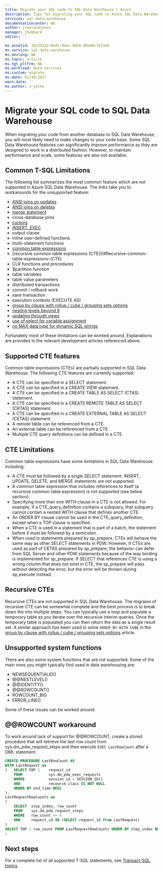```yaml
---
title: Migrate your SQL code to SQL Data Warehouse | Azure
description: Tips for migrating your SQL code to Azure SQL Data Warehouse for developing solutions.
services: sql-data-warehouse
documentationcenter: NA
author: jrowlandjones
manager: jhubbard
editor: ''

ms.assetid: 19c252a3-0e41-4eec-9d3e-09a68c7e7add
ms.service: sql-data-warehouse
ms.devlang: NA
ms.topic: article
ms.tgt_pltfrm: NA
ms.workload: data-services
ms.custom: migrate
ms.date: 01/30/2017
wacn.date: ''
ms.author: v-yeche
---
```


# Migrate your SQL code to SQL Data Warehouse
When migrating your code from another database to SQL Data Warehouse, you will most likely need to make changes to your code base. Some SQL Data Warehouse features can significantly improve performance as they are designed to work in a distributed fashion. However, to maintain performance and scale, some features are also not available.

## Common T-SQL Limitations
The following list summarizes the most common feature which are not supported in Azure SQL Data Warehouse. The links take you to workarounds for the unsupported feature:

* [ANSI joins on updates][ANSI joins on updates]
* [ANSI joins on deletes][ANSI joins on deletes]
* [merge statement][merge statement]
* cross-database joins
* [cursors][cursors]
* [INSERT..EXEC][INSERT..EXEC]
* output clause
* inline user-defined functions
* multi-statement functions
* [common table expressions](#Common-table-expressions)
* [recursive common table expressions (CTE)](#Recursive-common-table-expressions-(CTE)
* CLR functions and procedures
* $partition function
* table variables
* table value parameters
* distributed transactions
* commit / rollback work
* save transaction
* execution contexts (EXECUTE AS)
* [group by clause with rollup / cube / grouping sets options][group by clause with rollup / cube / grouping sets options]
* [nesting levels beyond 8][nesting levels beyond 8]
* [updating through views][updating through views]
* [use of select for variable assignment][use of select for variable assignment]
* [no MAX data type for dynamic SQL strings][no MAX data type for dynamic SQL strings]

Fortunately most of these limitations can be worked around. Explanations are provided in the relevant development articles referenced above.

## Supported CTE features
Common table expressions (CTEs) are partially supported in SQL Data Warehouse.  The following CTE features are currently supported:

* A CTE can be specified in a SELECT statement.
* A CTE can be specified in a CREATE VIEW statement.
* A CTE can be specified in a CREATE TABLE AS SELECT (CTAS) statement.
* A CTE can be specified in a CREATE REMOTE TABLE AS SELECT (CRTAS) statement.
* A CTE can be specified in a CREATE EXTERNAL TABLE AS SELECT (CETAS) statement.
* A remote table can be referenced from a CTE.
* An external table can be referenced from a CTE.
* Multiple CTE query definitions can be defined in a CTE.

## CTE Limitations
Common table expressions have some limitations in SQL Data Warehouse including:

* A CTE must be followed by a single SELECT statement. INSERT, UPDATE, DELETE, and MERGE statements are not supported.
* A common table expression that includes references to itself (a recursive common table expression) is not supported (see below section).
* Specifying more than one WITH clause in a CTE is not allowed. For example, if a CTE_query_definition contains a subquery, that subquery cannot contain a nested WITH clause that defines another CTE.
* An ORDER BY clause cannot be used in the CTE_query_definition, except when a TOP clause is specified.
* When a CTE is used in a statement that is part of a batch, the statement before it must be followed by a semicolon.
* When used in statements prepared by sp_prepare, CTEs will behave the same way as other SELECT statements in PDW. However, if CTEs are used as part of CETAS prepared by sp_prepare, the behavior can defer from SQL Server and other PDW statements because of the way binding is implemented for sp_prepare. If SELECT that references CTE is using a wrong column that does not exist in CTE, the sp_prepare will pass without detecting the error, but the error will be thrown during sp_execute instead.

## Recursive CTEs
Recursive CTEs are not supported in SQL Data Warehouse.  The migraion of recursive CTE can be somewhat complete and the best process is to break down the into multiple steps. You can typically use a loop and populate a temporary table as you iterate over the recursive interim queries. Once the temporary table is populated you can then return the data as a single result set. A similar approach has been used to solve `GROUP BY WITH CUBE` in the [group by clause with rollup / cube / grouping sets options][group by clause with rollup / cube / grouping sets options] article.

## Unsupported system functions
There are also some system functions that are not supported. Some of the main ones you might typically find used in data warehousing are:

* NEWSEQUENTIALID()
* @@NESTLEVEL()
* @@IDENTITY()
* @@ROWCOUNT()
* ROWCOUNT_BIG
* ERROR_LINE()

Some of these issues can be worked around.

## @@ROWCOUNT workaround
To work around lack of support for @@ROWCOUNT, create a stored procedure that will retrieve the last row count from sys.dm_pdw_request_steps and then execute `EXEC LastRowCount` after a DML statement.

```sql
CREATE PROCEDURE LastRowCount AS
WITH LastRequest as 
(   SELECT TOP 1    request_id
    FROM            sys.dm_pdw_exec_requests
    WHERE           session_id = SESSION_ID()
    AND             resource_class IS NOT NULL
    ORDER BY end_time DESC
),
LastRequestRowCounts as
(
    SELECT  step_index, row_count
    FROM    sys.dm_pdw_request_steps
    WHERE   row_count >= 0
    AND     request_id IN (SELECT request_id from LastRequest)
)
SELECT TOP 1 row_count FROM LastRequestRowCounts ORDER BY step_index DESC
;
```

## Next steps
For a complete list of all supported T-SQL statements, see [Transact-SQL topics][Transact-SQL topics].

<!--Image references-->

<!--Article references-->
[ANSI joins on updates]: ./sql-data-warehouse-develop-ctas.md#ansi-join-replacement-for-update-statements
[ANSI joins on deletes]: ./sql-data-warehouse-develop-ctas.md#ansi-join-replacement-for-delete-statements
[merge statement]: ./sql-data-warehouse-develop-ctas.md#replace-merge-statements
[INSERT..EXEC]: ./sql-data-warehouse-tables-temporary.md#modularizing-code
[Transact-SQL topics]: ./sql-data-warehouse-reference-tsql-statements.md

[cursors]: ./sql-data-warehouse-develop-loops.md
[group by clause with rollup / cube / grouping sets options]: ./sql-data-warehouse-develop-group-by-options.md
[nesting levels beyond 8]: ./sql-data-warehouse-develop-transactions.md
[updating through views]: ./sql-data-warehouse-develop-views.md
[use of select for variable assignment]: ./sql-data-warehouse-develop-variable-assignment.md
[no MAX data type for dynamic SQL strings]: ./sql-data-warehouse-develop-dynamic-sql.md

<!--MSDN references-->

<!--Other Web references-->